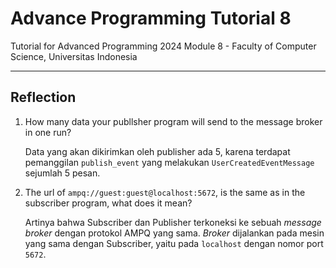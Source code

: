 # Advance Programming Tutorial 8
Tutorial for Advanced Programming 2024 Module 8 - Faculty of Computer Science, Universitas Indonesia

---

## Reflection

1. How many data your publlsher program will send to the message broker in one run?

    Data yang akan dikirimkan oleh publisher ada 5, karena terdapat pemanggilan `publish_event` yang melakukan `UserCreatedEventMessage` sejumlah 5 pesan.

2. The url of `ampq://guest:guest@localhost:5672`, is the same as in the subscriber program, what does it mean?

    Artinya bahwa Subscriber dan Publisher terkoneksi ke sebuah _message broker_ dengan protokol AMPQ yang sama. _Broker_ dijalankan pada mesin yang sama dengan Subscriber, yaitu pada `localhost` dengan nomor port `5672`.